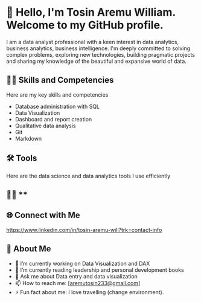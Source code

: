 # 👋 Hello, I'm **Tosin Aremu William**. Welcome to my GitHub profile.
I am a data analyst professional with a keen interest in data analytics, business analytics, business intelligence. I'm deeply committed to solving complex problems, exploring new technologies, building pragmatic projects and sharing my knowledge of the beautiful and expansive world of data.

## 🚀🦾 **Skills and Competencies**
Here are my key skills and competencies 
- Database administration with SQL
- Data Visualization
- Dashboard and report creation 
- Qualitative data analysis
- Git
- Markdown
## 🛠️ **Tools**
Here are the data science and data analytics tools I use efficiently


  ## 👨‍💻 **



 ##  🌐 **Connect with Me**

https://www.linkedin.com/in/tosin-aremu-will?trk=contact-info




##  💫 **About Me**

- 🔭 I’m currently working on Data Visualization and DAX
- 🌱 I’m currently reading leadership and personal development books
- 💬 Ask me about Data entry and data visualization 
- 📫 How to reach me: [aremutosin233@gmail.com]
- ⚡ Fun fact about me: I love travelling (change environment).


